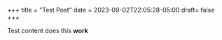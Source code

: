 +++
title = "Test Post"
date = 2023-09-02T22:05:28-05:00
draft= false
+++

Test content does this **work**
